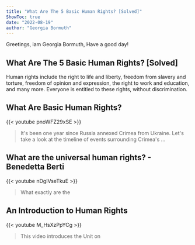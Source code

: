 ```yaml
---
title: "What Are The 5 Basic Human Rights? [Solved]"
ShowToc: true 
date: "2022-08-19"
author: "Georgia Bormuth" 
---
```


Greetings, iam Georgia Bormuth, Have a good day!
## What Are The 5 Basic Human Rights? [Solved]
Human rights include the right to life and liberty, freedom from slavery and torture, freedom of opinion and expression, the right to work and education, and many more. Everyone is entitled to these rights, without discrimination.

## What Are Basic Human Rights?
{{< youtube pnoWFZ29xSE >}}
>It's been one year since Russia annexed Crimea from Ukraine. Let's take a look at the timeline of events surrounding Crimea's ...

## What are the universal human rights? - Benedetta Berti
{{< youtube nDgIVseTkuE >}}
>What exactly are the 

## An Introduction to Human Rights
{{< youtube M_HsXzPpYCg >}}
>This video introduces the Unit on 

